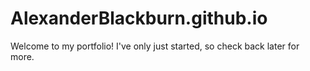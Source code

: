 # AlexanderBlackburn.github.io
Welcome to my portfolio! I've only just started, so check back later for more.